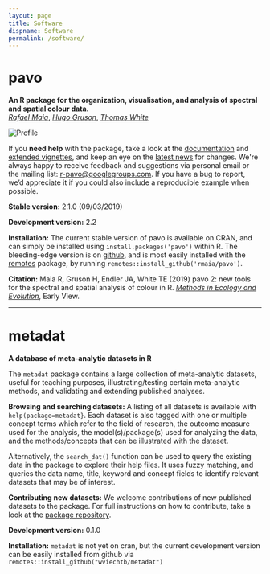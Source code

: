```yaml
---
layout: page
title: Software
dispname: Software
permalink: /software/
---
```

# pavo  

**An R package for the organization, visualisation, and analysis of spectral and spatial colour data.**   
[_Rafael Maia_](http://rafaelmaia.net), [_Hugo Gruson_](https://www.normalesup.org/~hgruson/), [_Thomas White_](http://tomwhite.io)

<img src="{{ site.baseurl }}/assets/blog/jndplot.png" title="Profile" class="profile">  

If you **need help** with the package, take a look at the [documentation](http://rafaelmaia.net/pavo/reference/index.html) and [extended vignettes](http://rafaelmaia.net/pavo/articles/pavo.html), and keep an eye on the [latest news](http://rafaelmaia.net/pavo/news/index.html) for changes. We're always happy to receive feedback and suggestions via personal email or the mailing list: [r-pavo@googlegroups.com](mailto:r-pavo@googlegroups.com). If you have a bug to report, we’d appreciate it if you could also include a reproducible example when possible.

**Stable version:** 2.1.0 (09/03/2019)

**Development version:** 2.2

**Installation:** The current stable version of pavo is available on CRAN, and can simply be installed using ```install.packages('pavo')``` within R. The bleeding-edge version is on [github](https://github.com/rmaia/pavo), and is most easily installed with the [remotes](https://github.com/hadley/devtools) package, by running ```remotes::install_github('rmaia/pavo')```.  

**Citation:** Maia R, Gruson H, Endler JA, White TE (2019) pavo 2: new tools for the spectral and spatial analysis of colour in R.  [_Methods in Ecology and Evolution_](http://dx.doi.org/10.1111/2041-210X.13174), Early View. 

----------

# metadat

**A database of meta-analytic datasets in R**

The `metadat` package contains a large collection of meta-analytic datasets, useful for teaching purposes, illustrating/testing certain meta-analytic methods, and validating and extending published analyses.

**Browsing and searching datasets:** A listing of all datasets is available with `help(package=metadat}`. Each dataset is also tagged with one or multiple concept terms which refer to the field of research, the outcome measure used for the analysis, the model(s)/package(s) used for analyzing the data, and the methods/concepts that can be illustrated with the dataset.

Alternatively, the `search_dat()` function can be used to query the existing data in the package to explore their help files. It uses fuzzy matching, and queries the data name, title, keyword and concept fields to identify relevant datasets that may be of interest.

**Contributing new datasets:** We welcome contributions of new published datasets to the package. For full instructions on how to contribute, take a look at the [package repository](https://github.com/wviechtb/metadat).

**Development version:** 0.1.0

**Installation:** `metadat` is not yet on cran, but the current development version can be easily installed from github via ```remotes::install_github("wviechtb/metadat")```


